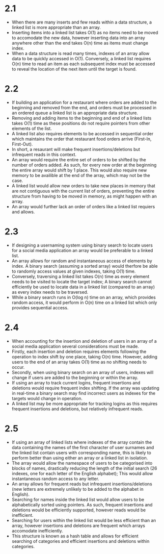 # 2.1
- When there are many inserts and few reads within a data structure, a linked 
list is more appropriate than an array. 
- Inserting items into a linked list takes O(1) as no items need to be moved to 
accomodate the new data, however inserting data into an array anywhere other 
than the end takes O(n) time as items must change index.
- When a data structure is read many times, indexes of an array allow data to
be quickly accessed in O(1). Conversely, a linked list requires O(n) time to 
read an item as each subsequent index must be accessed to reveal the location 
of the next item until the target is found.

# 2.2
- If building an application for a restaurant where orders are added to the 
beginning and removed from the end, and orders must be processed in an ordered
queue a linked list is an appropriate data structure.
- Removing and adding items to the beginning and end of a linked lists takes 
O(1) time as these positions do not require pointers from other elements of the
list.
- A linked list also requires elements to be accessed in sequential order which
maintains the order that restaurant food orders arrive (First-In, First-Out).
- In short, a resaurant will make frequent insertions/deletions but infrequent
reads in this context.
- An array would require the entire set of orders to be shifted by the number
of orders added. As such, for every new order at the beginning the entire array 
would shift by 1 place. This would also require new memory to be availible at 
the end of the array, which may not be the case.
- A linked list would allow new orders to take new places in memory that are
not contiguous with the current list of orders, preventing the entire structure
from having to be moved in memory, as might happen with an array.
- An array would further lack an order of orders like a linked list requiers
and allows.

# 2.3
- If designing a usernaming system using binary search to locate users for a
social media application an array would be preferable to a linked list.
- An array allows for random and instantaneous access of elements by index. A
binary search (assuming a sorted array) would therfore be able to randomly
access values at given indexes, taking O(1) time.
- Conversely, traversing a linked list takes O(n) time as every element needs 
to be visited to locate the target index; A binary search cannot efficiently
be used to locate data in a linked list (compared to an array) as every index 
needs to be traversed.
- While a binary search runs in O(log n) time on an array, which provides 
random access, it would perform in O(n) time on a linked list which only 
provides sequential access.

# 2.4
- When accounting for the insertion and deletion of users in an array of a
social media application several considerations must be made.
- Firstly, each insertion and deletion requires elements following the 
operation to index shift by one place, taking O(n) time. However, adding users
to the end of an array takes O(1) time as no shifting needs to occur.
- Secondly, when using binary search on an array of users, indexes will change
if users are added to the beginning or within the array.
- If using an array to track current logins, frequent insertions and deletions
would require frequent index shifting. If the array was updating in real-time
a binary search may find incorrect users as indexes for the targets would 
change in operation.
- A linked list may be more appropriate for tracking logins as this requires
frequent insertions and deletions, but relatively infrequent reads.

# 2.5
- If using an array of linked lists where indexes of the array contain the data
containing the names of the first character of user surnames and the linked
list contain users with corresponding name, this is likely to perform better
than using either an array or a linked list in isolation.
- The array would allow the namespace of users to be categorised into blocks
of names, drastically reducing the length of the initial search (26 indexes, 
one for each letter of the English alphabet); This would allow instantaneous 
random access to any letter.
- An array allows for frequent reads but infrequent insertions/deletions (new
letters are extremely unlikely to be added to the alphabet in English).
- Searching for names inside the linked list would allow users to be 
alphabetically sorted using pointers. As such, frequent insertions and 
deletions would be efficiently supported, however reads would be inefficient.
- Searching for users within the linked list would be less efficient than an
array, however insertions and deletions are frequent which arrays accomodate
inefficiently.
- This structure is known as a hash table and allows for efficient searching of
categories and efficient insertions and deletions within categories.